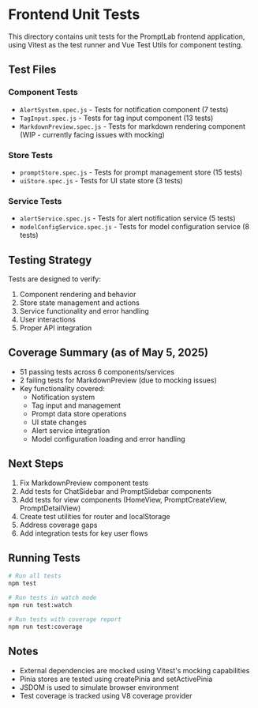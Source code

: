 # Frontend Unit Tests

This directory contains unit tests for the PromptLab frontend application, using Vitest as the test runner and Vue Test Utils for component testing.

## Test Files

### Component Tests
- `AlertSystem.spec.js` - Tests for notification component (7 tests)
- `TagInput.spec.js` - Tests for tag input component (13 tests)
- `MarkdownPreview.spec.js` - Tests for markdown rendering component (WIP - currently facing issues with mocking)

### Store Tests
- `promptStore.spec.js` - Tests for prompt management store (15 tests)
- `uiStore.spec.js` - Tests for UI state store (3 tests)

### Service Tests
- `alertService.spec.js` - Tests for alert notification service (5 tests)
- `modelConfigService.spec.js` - Tests for model configuration service (8 tests)

## Testing Strategy

Tests are designed to verify:
1. Component rendering and behavior
2. Store state management and actions
3. Service functionality and error handling
4. User interactions
5. Proper API integration

## Coverage Summary (as of May 5, 2025)

- 51 passing tests across 6 components/services
- 2 failing tests for MarkdownPreview (due to mocking issues)
- Key functionality covered:
  - Notification system
  - Tag input and management
  - Prompt data store operations
  - UI state changes
  - Alert service integration
  - Model configuration loading and error handling

## Next Steps

1. Fix MarkdownPreview component tests
2. Add tests for ChatSidebar and PromptSidebar components
3. Add tests for view components (HomeView, PromptCreateView, PromptDetailView)
4. Create test utilities for router and localStorage
5. Address coverage gaps
6. Add integration tests for key user flows

## Running Tests

```bash
# Run all tests
npm test

# Run tests in watch mode
npm run test:watch

# Run tests with coverage report
npm run test:coverage
```

## Notes

- External dependencies are mocked using Vitest's mocking capabilities
- Pinia stores are tested using createPinia and setActivePinia
- JSDOM is used to simulate browser environment
- Test coverage is tracked using V8 coverage provider